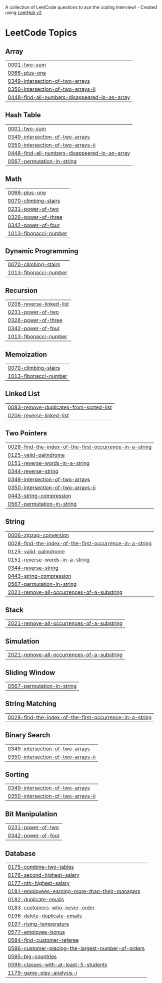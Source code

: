 A collection of LeetCode questions to ace the coding interview! - Created using [LeetHub v2](https://github.com/arunbhardwaj/LeetHub-2.0)
<!---LeetCode Topics Start-->
# LeetCode Topics
## Array
|  |
| ------- |
| [0001-two-sum](https://github.com/Satishnaidu2633/Leetcode/tree/master/0001-two-sum) |
| [0066-plus-one](https://github.com/Satishnaidu2633/Leetcode/tree/master/0066-plus-one) |
| [0349-intersection-of-two-arrays](https://github.com/Satishnaidu2633/Leetcode/tree/master/0349-intersection-of-two-arrays) |
| [0350-intersection-of-two-arrays-ii](https://github.com/Satishnaidu2633/Leetcode/tree/master/0350-intersection-of-two-arrays-ii) |
| [0448-find-all-numbers-disappeared-in-an-array](https://github.com/Satishnaidu2633/Leetcode/tree/master/0448-find-all-numbers-disappeared-in-an-array) |
## Hash Table
|  |
| ------- |
| [0001-two-sum](https://github.com/Satishnaidu2633/Leetcode/tree/master/0001-two-sum) |
| [0349-intersection-of-two-arrays](https://github.com/Satishnaidu2633/Leetcode/tree/master/0349-intersection-of-two-arrays) |
| [0350-intersection-of-two-arrays-ii](https://github.com/Satishnaidu2633/Leetcode/tree/master/0350-intersection-of-two-arrays-ii) |
| [0448-find-all-numbers-disappeared-in-an-array](https://github.com/Satishnaidu2633/Leetcode/tree/master/0448-find-all-numbers-disappeared-in-an-array) |
| [0567-permutation-in-string](https://github.com/Satishnaidu2633/Leetcode/tree/master/0567-permutation-in-string) |
## Math
|  |
| ------- |
| [0066-plus-one](https://github.com/Satishnaidu2633/Leetcode/tree/master/0066-plus-one) |
| [0070-climbing-stairs](https://github.com/Satishnaidu2633/Leetcode/tree/master/0070-climbing-stairs) |
| [0231-power-of-two](https://github.com/Satishnaidu2633/Leetcode/tree/master/0231-power-of-two) |
| [0326-power-of-three](https://github.com/Satishnaidu2633/Leetcode/tree/master/0326-power-of-three) |
| [0342-power-of-four](https://github.com/Satishnaidu2633/Leetcode/tree/master/0342-power-of-four) |
| [1013-fibonacci-number](https://github.com/Satishnaidu2633/Leetcode/tree/master/1013-fibonacci-number) |
## Dynamic Programming
|  |
| ------- |
| [0070-climbing-stairs](https://github.com/Satishnaidu2633/Leetcode/tree/master/0070-climbing-stairs) |
| [1013-fibonacci-number](https://github.com/Satishnaidu2633/Leetcode/tree/master/1013-fibonacci-number) |
## Recursion
|  |
| ------- |
| [0206-reverse-linked-list](https://github.com/Satishnaidu2633/Leetcode/tree/master/0206-reverse-linked-list) |
| [0231-power-of-two](https://github.com/Satishnaidu2633/Leetcode/tree/master/0231-power-of-two) |
| [0326-power-of-three](https://github.com/Satishnaidu2633/Leetcode/tree/master/0326-power-of-three) |
| [0342-power-of-four](https://github.com/Satishnaidu2633/Leetcode/tree/master/0342-power-of-four) |
| [1013-fibonacci-number](https://github.com/Satishnaidu2633/Leetcode/tree/master/1013-fibonacci-number) |
## Memoization
|  |
| ------- |
| [0070-climbing-stairs](https://github.com/Satishnaidu2633/Leetcode/tree/master/0070-climbing-stairs) |
| [1013-fibonacci-number](https://github.com/Satishnaidu2633/Leetcode/tree/master/1013-fibonacci-number) |
## Linked List
|  |
| ------- |
| [0083-remove-duplicates-from-sorted-list](https://github.com/Satishnaidu2633/Leetcode/tree/master/0083-remove-duplicates-from-sorted-list) |
| [0206-reverse-linked-list](https://github.com/Satishnaidu2633/Leetcode/tree/master/0206-reverse-linked-list) |
## Two Pointers
|  |
| ------- |
| [0028-find-the-index-of-the-first-occurrence-in-a-string](https://github.com/Satishnaidu2633/Leetcode/tree/master/0028-find-the-index-of-the-first-occurrence-in-a-string) |
| [0125-valid-palindrome](https://github.com/Satishnaidu2633/Leetcode/tree/master/0125-valid-palindrome) |
| [0151-reverse-words-in-a-string](https://github.com/Satishnaidu2633/Leetcode/tree/master/0151-reverse-words-in-a-string) |
| [0344-reverse-string](https://github.com/Satishnaidu2633/Leetcode/tree/master/0344-reverse-string) |
| [0349-intersection-of-two-arrays](https://github.com/Satishnaidu2633/Leetcode/tree/master/0349-intersection-of-two-arrays) |
| [0350-intersection-of-two-arrays-ii](https://github.com/Satishnaidu2633/Leetcode/tree/master/0350-intersection-of-two-arrays-ii) |
| [0443-string-compression](https://github.com/Satishnaidu2633/Leetcode/tree/master/0443-string-compression) |
| [0567-permutation-in-string](https://github.com/Satishnaidu2633/Leetcode/tree/master/0567-permutation-in-string) |
## String
|  |
| ------- |
| [0006-zigzag-conversion](https://github.com/Satishnaidu2633/Leetcode/tree/master/0006-zigzag-conversion) |
| [0028-find-the-index-of-the-first-occurrence-in-a-string](https://github.com/Satishnaidu2633/Leetcode/tree/master/0028-find-the-index-of-the-first-occurrence-in-a-string) |
| [0125-valid-palindrome](https://github.com/Satishnaidu2633/Leetcode/tree/master/0125-valid-palindrome) |
| [0151-reverse-words-in-a-string](https://github.com/Satishnaidu2633/Leetcode/tree/master/0151-reverse-words-in-a-string) |
| [0344-reverse-string](https://github.com/Satishnaidu2633/Leetcode/tree/master/0344-reverse-string) |
| [0443-string-compression](https://github.com/Satishnaidu2633/Leetcode/tree/master/0443-string-compression) |
| [0567-permutation-in-string](https://github.com/Satishnaidu2633/Leetcode/tree/master/0567-permutation-in-string) |
| [2021-remove-all-occurrences-of-a-substring](https://github.com/Satishnaidu2633/Leetcode/tree/master/2021-remove-all-occurrences-of-a-substring) |
## Stack
|  |
| ------- |
| [2021-remove-all-occurrences-of-a-substring](https://github.com/Satishnaidu2633/Leetcode/tree/master/2021-remove-all-occurrences-of-a-substring) |
## Simulation
|  |
| ------- |
| [2021-remove-all-occurrences-of-a-substring](https://github.com/Satishnaidu2633/Leetcode/tree/master/2021-remove-all-occurrences-of-a-substring) |
## Sliding Window
|  |
| ------- |
| [0567-permutation-in-string](https://github.com/Satishnaidu2633/Leetcode/tree/master/0567-permutation-in-string) |
## String Matching
|  |
| ------- |
| [0028-find-the-index-of-the-first-occurrence-in-a-string](https://github.com/Satishnaidu2633/Leetcode/tree/master/0028-find-the-index-of-the-first-occurrence-in-a-string) |
## Binary Search
|  |
| ------- |
| [0349-intersection-of-two-arrays](https://github.com/Satishnaidu2633/Leetcode/tree/master/0349-intersection-of-two-arrays) |
| [0350-intersection-of-two-arrays-ii](https://github.com/Satishnaidu2633/Leetcode/tree/master/0350-intersection-of-two-arrays-ii) |
## Sorting
|  |
| ------- |
| [0349-intersection-of-two-arrays](https://github.com/Satishnaidu2633/Leetcode/tree/master/0349-intersection-of-two-arrays) |
| [0350-intersection-of-two-arrays-ii](https://github.com/Satishnaidu2633/Leetcode/tree/master/0350-intersection-of-two-arrays-ii) |
## Bit Manipulation
|  |
| ------- |
| [0231-power-of-two](https://github.com/Satishnaidu2633/Leetcode/tree/master/0231-power-of-two) |
| [0342-power-of-four](https://github.com/Satishnaidu2633/Leetcode/tree/master/0342-power-of-four) |
## Database
|  |
| ------- |
| [0175-combine-two-tables](https://github.com/Satishnaidu2633/Leetcode/tree/master/0175-combine-two-tables) |
| [0176-second-highest-salary](https://github.com/Satishnaidu2633/Leetcode/tree/master/0176-second-highest-salary) |
| [0177-nth-highest-salary](https://github.com/Satishnaidu2633/Leetcode/tree/master/0177-nth-highest-salary) |
| [0181-employees-earning-more-than-their-managers](https://github.com/Satishnaidu2633/Leetcode/tree/master/0181-employees-earning-more-than-their-managers) |
| [0182-duplicate-emails](https://github.com/Satishnaidu2633/Leetcode/tree/master/0182-duplicate-emails) |
| [0183-customers-who-never-order](https://github.com/Satishnaidu2633/Leetcode/tree/master/0183-customers-who-never-order) |
| [0196-delete-duplicate-emails](https://github.com/Satishnaidu2633/Leetcode/tree/master/0196-delete-duplicate-emails) |
| [0197-rising-temperature](https://github.com/Satishnaidu2633/Leetcode/tree/master/0197-rising-temperature) |
| [0577-employee-bonus](https://github.com/Satishnaidu2633/Leetcode/tree/master/0577-employee-bonus) |
| [0584-find-customer-referee](https://github.com/Satishnaidu2633/Leetcode/tree/master/0584-find-customer-referee) |
| [0586-customer-placing-the-largest-number-of-orders](https://github.com/Satishnaidu2633/Leetcode/tree/master/0586-customer-placing-the-largest-number-of-orders) |
| [0595-big-countries](https://github.com/Satishnaidu2633/Leetcode/tree/master/0595-big-countries) |
| [0596-classes-with-at-least-5-students](https://github.com/Satishnaidu2633/Leetcode/tree/master/0596-classes-with-at-least-5-students) |
| [1179-game-play-analysis-i](https://github.com/Satishnaidu2633/Leetcode/tree/master/1179-game-play-analysis-i) |
<!---LeetCode Topics End-->